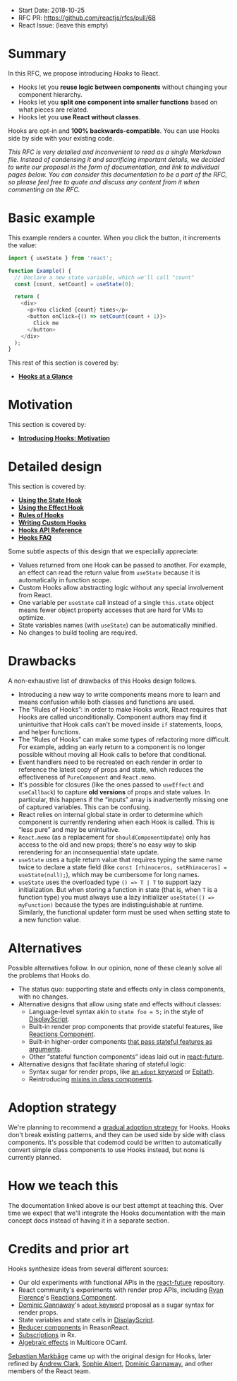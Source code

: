 - Start Date: 2018-10-25
- RFC PR: https://github.com/reactjs/rfcs/pull/68
- React Issue: (leave this empty)

# Summary

In this RFC, we propose introducing *Hooks* to React.

* Hooks let you **reuse logic between components** without changing your component hierarchy.
* Hooks let you **split one component into smaller functions** based on what pieces are related.
* Hooks let you **use React without classes**.

Hooks are opt-in and **100% backwards-compatible**. You can use Hooks side by side with your existing code.

*This RFC is very detailed and inconvenient to read as a single Markdown file. Instead of condensing it and sacrificing important details, we decided to write our proposal in the form of documentation, and link to individual pages below. You can consider this documentation to be a part of the RFC, so please feel free to quote and discuss any content from it when commenting on the RFC.*

# Basic example

This example renders a counter. When you click the button, it increments the value:

```js
import { useState } from 'react';

function Example() {
  // Declare a new state variable, which we'll call "count"
  const [count, setCount] = useState(0);

  return (
    <div>
      <p>You clicked {count} times</p>
      <button onClick={() => setCount(count + 1)}>
        Click me
      </button>
    </div>
  );
}
```

This rest of this section is covered by:

* **[Hooks at a Glance](https://reactjs.org/docs/hooks-overview.html)**

# Motivation

This section is covered by:

* **[Introducing Hooks: Motivation](https://reactjs.org/docs/hooks-intro.html#motivation)**

# Detailed design

This section is covered by:

* **[Using the State Hook](https://reactjs.org/docs/hooks-state.html)**
* **[Using the Effect Hook](https://reactjs.org/docs/hooks-effect.html)**
* **[Rules of Hooks](https://reactjs.org/docs/hooks-rules.html)**
* **[Writing Custom Hooks](https://reactjs.org/docs/hooks-custom.html)**
* **[Hooks API Reference](https://reactjs.org/docs/hooks-reference.html)**
* **[Hooks FAQ](https://reactjs.org/docs/hooks-faq.html)**

Some subtle aspects of this design that we especially appreciate:

* Values returned from one Hook can be passed to another. For example, an effect can read the return value from `useState` because it is automatically in function scope.
* Custom Hooks allow abstracting logic without any special involvement from React.
* One variable per `useState` call instead of a single `this.state` object means fewer object property accesses that are hard for VMs to optimize.
* State variables names (with `useState`) can be automatically minified.
* No changes to build tooling are required.

# Drawbacks

A non-exhaustive list of drawbacks of this Hooks design follows.

* Introducing a new way to write components means more to learn and means confusion while both classes and functions are used.
* The “Rules of Hooks”: in order to make Hooks work, React requires that Hooks are called unconditionally. Component authors may find it unintuitive that Hook calls can't be moved inside `if` statements, loops, and helper functions.
* The “Rules of Hooks” can make some types of refactoring more difficult. For example, adding an early return to a component is no longer possible without moving all Hook calls to before that conditional.
* Event handlers need to be recreated on each render in order to reference the latest copy of props and state, which reduces the effectiveness of `PureComponent` and `React.memo`.
* It's possible for closures (like the ones passed to `useEffect` and `useCallback`) to capture **old versions** of props and state values. In particular, this happens if the “inputs” array is inadvertently missing one of captured variables. This can be confusing.
* React relies on internal global state in order to determine which component is currently rendering when each Hook is called. This is “less pure” and may be unintuitive.
* `React.memo` (as a replacement for `shouldComponentUpdate`) only has access to the old and new props; there's no easy way to skip rerendering for an inconsequential state update.
* `useState` uses a tuple return value that requires typing the same name twice to declare a state field (like `const [rhinoceros, setRhinoceros] = useState(null);`), which may be cumbersome for long names.
* `useState` uses the overloaded type `() => T | T` to support lazy initialization. But when storing a function in state (that is, when `T` is a function type) you must always use a lazy initializer `useState(() => myFunction)` because the types are indistinguishable at runtime. Similarly, the functional updater form must be used when setting state to a new function value.

# Alternatives

Possible alternatives follow. In our opinion, none of these cleanly solve all the problems that Hooks do.

* The status quo: supporting state and effects only in class components, with no changes.
* Alternative designs that allow using state and effects without classes:
    * Language-level syntax akin to `state foo = 5;` in the style of [DisplayScript](http://displayscript.org/).
    * Built-in render prop components that provide stateful features, like [Reactions Component](https://github.com/reactions/component).
    * Built-in higher-order components [that pass stateful features as arguments](https://mobile.twitter.com/acdlite/status/971598256454098944).
    * Other “stateful function components” ideas laid out in [react-future](https://github.com/reactjs/react-future).
* Alternative designs that facilitate sharing of stateful logic:
    * Syntax sugar for render props, like [an `adopt` keyword](https://gist.github.com/trueadm/17beb64288e30192f3aa29cad0218067) or [Epitath](https://medium.com/astrocoders/epitath-in-memoriam-render-props-and-hocs-9f76dd911f9e).
    * Reintroducing [mixins in class components](https://reactjs.org/blog/2016/07/13/mixins-considered-harmful.html).

# Adoption strategy

We're planning to recommend a [gradual adoption strategy](https://reactjs.org/docs/hooks-intro.html#gradual-adoption-strategy) for Hooks. Hooks don't break existing patterns, and they can be used side by side with class components. It's possible that codemod could be written to automatically convert simple class components to use Hooks instead, but none is currently planned.

# How we teach this

The documentation linked above is our best attempt at teaching this. Over time we expect that we'll integrate the Hooks documentation with the main concept docs instead of having it in a separate section.

# Credits and prior art

Hooks synthesize ideas from several different sources:

* Our old experiments with functional APIs in the [react-future](https://github.com/reactjs/react-future/tree/master/07%20-%20Returning%20State) repository.
* React community's experiments with render prop APIs, including [Ryan Florence](https://github.com/ryanflorence)'s [Reactions Component](https://github.com/reactions/component).
* [Dominic Gannaway](https://github.com/trueadm)'s [`adopt` keyword](https://gist.github.com/trueadm/17beb64288e30192f3aa29cad0218067) proposal as a sugar syntax for render props.
* State variables and state cells in [DisplayScript](http://displayscript.org/introduction.html).
* [Reducer components](https://reasonml.github.io/reason-react/docs/en/state-actions-reducer.html) in ReasonReact.
* [Subscriptions](http://reactivex.io/rxjs/class/es6/Subscription.js~Subscription.html) in Rx.
* [Algebraic effects](https://github.com/ocamllabs/ocaml-effects-tutorial#2-effectful-computations-in-a-pure-setting) in Multicore OCaml.

[Sebastian Markbåge](https://github.com/sebmarkbage) came up with the original design for Hooks, later refined by [Andrew Clark](https://github.com/acdlite), [Sophie Alpert](https://github.com/sophiebits), [Dominic Gannaway](https://github.com/trueadm), and other members of the React team.
